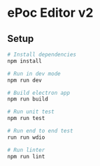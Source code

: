 # ePoc Editor v2

## Setup
```bash
# Install dependencies
npm install

# Run in dev mode
npm run dev

# Build electron app
npm run build

# Run unit test
npm run test

# Run end to end test
run run wdio

# Run linter
npm run lint

```